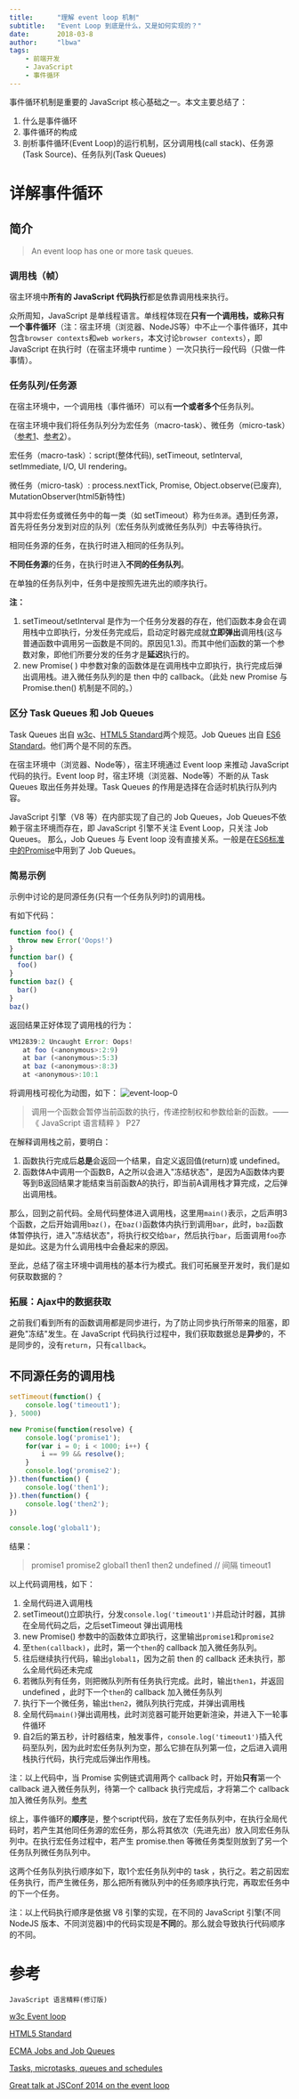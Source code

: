```yaml
---
title:      "理解 event loop 机制"
subtitle:   "Event Loop 到底是什么，又是如何实现的？"
date:       2018-03-8
author:     "lbwa"
tags:
    - 前端开发
    - JavaScript
    - 事件循环
---
```


事件循环机制是重要的 JavaScript 核心基础之一。本文主要总结了：
1. 什么是事件循环
2. 事件循环的构成
3. 剖析事件循环(Event Loop)的运行机制，区分调用栈(call stack)、任务源(Task Source)、任务队列(Task Queues)

# 详解事件循环

## 简介

> An event loop has one or more task queues.

### 调用栈（帧）

宿主环境中**所有的 JavaScript 代码执行**都是依靠调用栈来执行。

众所周知，JavaScript 是单线程语言。单线程体现在**只有一个调用栈，或称只有一个事件循环**（注：宿主环境（浏览器、NodeJS等）中不止一个事件循环，其中包含`browser contexts`和`web workers`，本文讨论`browser contexts`），即 JavaScript 在执行时（在宿主环境中 runtime ）一次只执行一段代码（只做一件事情）。
<!-- more -->
###  任务队列/任务源

在宿主环境中，一个调用栈（事件循环）可以有**一个或者多个**任务队列。

在宿主环境中我们将任务队列分为宏任务（macro-task）、微任务（micro-task）（[参考1][1]、[参考2][2]）。

宏任务（macro-task）：script(整体代码), setTimeout, setInterval, setImmediate, I/O, UI rendering。

微任务（micro-task）: process.nextTick, Promise, Object.observe(已废弃), MutationObserver(html5新特性)

其中将宏任务或微任务中的每一类（如 setTimeout）称为`任务源`。遇到任务源，首先将任务分发到对应的队列（宏任务队列或微任务队列）中去等待执行。

相同任务源的任务，在执行时进入相同的任务队列。

**不同任务源**的任务，在执行时进入**不同的任务队列**。

在单独的任务队列中，任务中是按照先进先出的顺序执行。

**注：**

1. setTimeout/setInterval 是作为一个任务分发器的存在，他们函数本身会在调用栈中立即执行，分发任务完成后，启动定时器完成就**立即弹出**调用栈(这与普通函数中调用另一函数是不同的。原因见1.3)。而其中他们函数的第一个参数对象，即他们所要分发的任务才是**延迟**执行的。
1. new Promise( ) 中参数对象的函数体是在调用栈中立即执行，执行完成后弹出调用栈。进入微任务队列的是 then 中的 callback。（此处 new Promise 与 Promise.then() 机制是不同的。）

### 区分 Task Queues 和 Job Queues

Task Queues 出自 [w3c][w3c]、[HTML5 Standard][html5]两个规范。Job Queues 出自 [ES6 Standard][es6]。他们两个是不同的东西。

在宿主环境中（浏览器、Node等），宿主环境通过 Event loop 来推动 JavaScript 代码的执行。Event loop 时，宿主环境（浏览器、Node等）不断的从 Task Queues 取出任务并处理。Task Queues 的作用是选择在合适时机执行队列内容。

JavaScript 引擎（V8 等）在内部实现了自己的 Job Queues，Job Queues不依赖于宿主环境而存在，即 JavaScript 引擎不关注 Event Loop，只关注 Job Queues。 那么，Job Queues 与 Event loop 没有直接关系。一般是在[ES6标准中的Promise][promise]中用到了 Job Queues。

### 简易示例

示例中讨论的是同源任务(只有一个任务队列时)的调用栈。

有如下代码：

``` javascript
function foo() {
  throw new Error('Oops!')
}
function bar() {
  foo()
}
function baz() {
  bar()
}
baz()
```
返回结果正好体现了调用栈的行为：
``` javascript
VM12839:2 Uncaught Error: Oops!
　　at foo (<anonymous>:2:9)
　　at bar (<anonymous>:5:3)
　　at baz (<anonymous>:8:3)
　　at <anonymous>:10:1
```

将调用栈可视化为动图，如下：
![event-loop-0](https://raw.githubusercontent.com/lbwa/lbwa.github.io/master/images/post/event-loop/event-loop-0.gif)

> 调用一个函数会暂停当前函数的执行，传递控制权和参数给新的函数。—— 《 JavaScript 语言精粹 》 P27

在解释调用栈之前，要明白：

1. 函数执行完成后**总是**会返回一个结果，自定义返回值(return)或 undefined。
1. 函数体A中调用一个函数B，A之所以会进入"冻结状态"，是因为A函数体内要等到B返回结果才能结束当前函数A的执行，即当前A调用栈才算完成，之后弹出调用栈。

那么，回到之前代码。全局代码整体进入调用栈，这里用`main()`表示，之后声明3个函数，之后开始调用`baz()`，在`baz()`函数体内执行到调用`bar`，此时，`baz`函数体暂停执行，进入"冻结状态"，将执行权交给`bar`，然后执行`bar`，后面调用`foo`亦是如此。这是为什么调用栈中会叠起来的原因。

至此，总结了宿主环境中调用栈的基本行为模式。我们可拓展至开发时，我们是如何获取数据的？

### 拓展：Ajax中的数据获取

之前我们看到所有的函数调用都是同步进行，为了防止同步执行所带来的阻塞，即避免"冻结"发生。在 JavaScript 代码执行过程中，我们获取数据总是**异步**的，不是同步的，没有`return`，只有`callback`。

## 不同源任务的调用栈

``` javascript
setTimeout(function() {
    console.log('timeout1');
}, 5000)

new Promise(function(resolve) {
    console.log('promise1');
    for(var i = 0; i < 1000; i++) {
        i == 99 && resolve();
    }
    console.log('promise2');
}).then(function() {
    console.log('then1');
}).then(function() {
    console.log('then2');
})

console.log('global1');
```
结果：
> promise1
> promise2
> global1
> then1
> then2
> undefined
// 间隔
> timeout1

以上代码调用栈，如下：

1. 全局代码进入调用栈
1. setTimeout()立即执行，分发`console.log('timeout1')`并启动计时器，其排在全局代码之后，之后setTimeout 弹出调用栈
1. new Promise() 参数中的函数体立即执行，这里输出`promise1`和`promise2`
1. 至`then(callback)`，此时，第一个`then`的 callback 加入微任务队列。
1. 往后继续执行代码，输出`global1`，因为之前 then 的 callback 还未执行，那么全局代码还未完成
1. 若微队列有任务，则把微队列所有任务执行完成。此时，输出`then1`，并返回 undefined ，此时下一个`then`的 callback 加入微任务队列
1. 执行下一个微任务，输出`then2`，微队列执行完成，并弹出调用栈
1. 全局代码`main()`弹出调用栈，此时浏览器可能开始更新渲染，并进入下一轮事件循环
1. 自2后的第五秒，计时器结束，触发事件，`console.log('timeout1')`插入代码至队列，因为此时宏任务队列为空，那么它排在队列第一位，之后进入调用栈执行代码，执行完成后弹出作用栈。

注：以上代码中，当 Promise 实例链式调用两个 callback 时，开始**只有**第一个 callback 进入微任务队列，待第一个 callback 执行完成后，才将第二个 callback 加入微任务队列。[参考][blog0]

综上，事件循环的**顺序**是，整个script代码，放在了宏任务队列中，在执行全局代码时，若产生其他同任务源的宏任务，那么将其依次（先进先出）放入同宏任务队列中。在执行宏任务过程中，若产生 promise.then 等微任务类型则放到了另一个任务队列微任务队列中。

这两个任务队列执行顺序如下，取1个宏任务队列中的 task ，执行之。若之前因宏任务执行，而产生微任务，那么把所有微队列中的任务顺序执行完，再取宏任务中的下一个任务。

注：以上代码执行顺序是依据 V8 引擎的实现，在不同的 JavaScript 引擎(不同 NodeJS 版本、不同浏览器)中的代码实现是**不同**的。那么就会导致执行代码顺序的不同。

# 参考

`JavaScript 语言精粹(修订版)`

[w3c Event loop][w3c]

[HTML5 Standard][html5]

[ECMA Jobs and Job Queues][job-queues]

[Tasks, microtasks, queues and schedules][blog0]

[Great talk at JSConf 2014 on the event loop][video]


[1]:https://stackoverflow.com/questions/25915634/difference-between-microtask-and-macrotask-within-an-event-loop-context

[2]:http://www.ituring.com.cn/article/66566

[w3c]:https://www.w3.org/TR/html5/webappapis.html#event-loops

[html5]:https://html.spec.whatwg.org/multipage/webappapis.html#event-loops

[es6]:http://www.ecma-international.org/ecma-262/6.0/#sec-jobs-and-job-queues

[promise]:http://www.ecma-international.org/ecma-262/6.0/#sec-performpromisethen

[job-queues]:http://www.ecma-international.org/ecma-262/6.0/#sec-jobs-and-job-queues

[blog0]:https://jakearchibald.com/2015/tasks-microtasks-queues-and-schedules/

[video]:https://www.youtube.com/watch?v=8aGhZQkoFbQ
